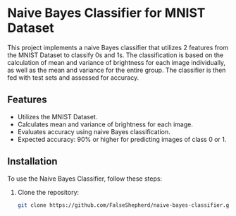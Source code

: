 # Naive Bayes Classifier for MNIST Dataset

This project implements a naive Bayes classifier that utilizes 2 features from the MNIST Dataset to classify 0s and 1s. The classification is based on the calculation of mean and variance of brightness for each image individually, as well as the mean and variance for the entire group. The classifier is then fed with test sets and assessed for accuracy.

## Features

- Utilizes the MNIST Dataset.
- Calculates mean and variance of brightness for each image.
- Evaluates accuracy using naive Bayes classification.
- Expected accuracy: 90% or higher for predicting images of class 0 or 1.

## Installation

To use the Naive Bayes Classifier, follow these steps:

1. Clone the repository:

   ```bash
   git clone https://github.com/FalseShepherd/naive-bayes-classifier.git
